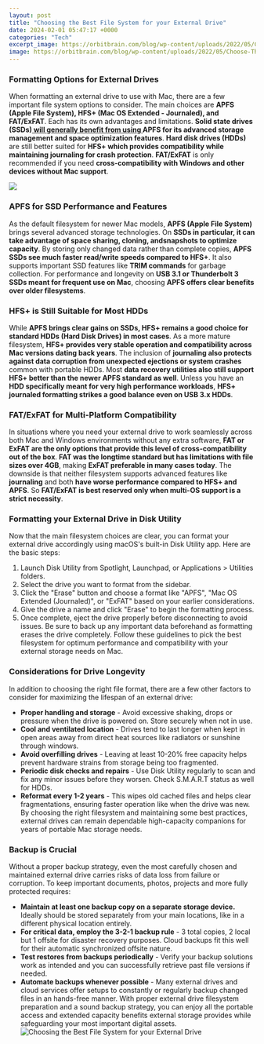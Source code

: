 ```yaml
---
layout: post
title: "Choosing the Best File System for your External Drive"
date: 2024-02-01 05:47:17 +0000
categories: "Tech"
excerpt_image: https://orbitbrain.com/blog/wp-content/uploads/2022/05/Choose-The-Best-File-System-for-USB-Flash-Drive-NTFS-vs-FAT32-vs-exFAT.png
image: https://orbitbrain.com/blog/wp-content/uploads/2022/05/Choose-The-Best-File-System-for-USB-Flash-Drive-NTFS-vs-FAT32-vs-exFAT.png
---
```


### Formatting Options for External Drives
When formatting an external drive to use with Mac, there are a few important file system options to consider. The main choices are **APFS (Apple File System), HFS+ (Mac OS Extended - Journaled), and FAT/ExFAT**. Each has its own advantages and limitations. **Solid state drives (SSDs)[ will generally benefit from using ](https://store.fi.io.vn/collection/french-bulldog)APFS for its advanced storage management and space optimization features**. **Hard disk drives (HDDs)** are still better suited for **HFS+ which provides compatibility while maintaining journaling for crash protection**. **FAT/ExFAT** is only recommended if you need **cross-compatibility with Windows and other devices without Mac support**.

![](https://i.pinimg.com/originals/ac/4c/a6/ac4ca6a9decb3cb4c174a7b97f0e9098.jpg)
### APFS for SSD Performance and Features
As the default filesystem for newer Mac models, **APFS (Apple File System)** brings several advanced storage technologies. On **SSDs in particular, it can take advantage of space sharing, cloning, andsnapshots to optimize capacity**. By storing only changed data rather than complete copies, **APFS SSDs see much faster read/write speeds compared to HFS+**. It also supports important SSD features like **TRIM commands** for garbage collection. For performance and longevity on **USB 3.1 or Thunderbolt 3 SSDs meant for frequent use on Mac**, choosing **APFS offers clear benefits over older filesystems**.
### HFS+ is Still Suitable for Most HDDs 
While **APFS brings clear gains on SSDs, HFS+ remains a good choice for standard HDDs (Hard Disk Drives) in most cases**. As a more mature filesystem, **HFS+ provides very stable operation and compatibility across Mac versions dating back years**. The inclusion of **journaling also protects against data corruption from unexpected ejections or system crashes** common with portable HDDs. Most **data recovery utilities also still support HFS+ better than the newer APFS standard as well**. Unless you have an **HDD specifically meant for very high performance workloads**, **HFS+ journaled formatting strikes a good balance even on USB 3.x HDDs**.
### FAT/ExFAT for Multi-Platform Compatibility 
In situations where you need your external drive to work seamlessly across both Mac and Windows environments without any extra software, **FAT or ExFAT are the only options that provide this level of cross-compatibility out of the box**. **FAT was the longtime standard but has limitations with file sizes over 4GB**, making **ExFAT preferable in many cases today**. The downside is that neither filesystem supports advanced features like **journaling** and both **have worse performance compared to HFS+ and APFS**. So **FAT/ExFAT is best reserved only when multi-OS support is a strict necessity**.
### Formatting your External Drive in Disk Utility
Now that the main filesystem choices are clear, you can format your external drive accordingly using macOS's built-in Disk Utility app. Here are the basic steps:
1. Launch Disk Utility from Spotlight, Launchpad, or Applications > Utilities folders. 
2. Select the drive you want to format from the sidebar. 
3. Click the "Erase" button and choose a format like "APFS", "Mac OS Extended (Journaled)", or "ExFAT" based on your earlier considerations. 
4. Give the drive a name and click "Erase" to begin the formatting process. 
5. Once complete, eject the drive properly before disconnecting to avoid issues.
Be sure to back up any important data beforehand as formatting erases the drive completely. Follow these guidelines to pick the best filesystem for optimum performance and compatibility with your external storage needs on Mac.
### Considerations for Drive Longevity
In addition to choosing the right file format, there are a few other factors to consider for maximizing the lifespan of an external drive:
- **Proper handling and storage** - Avoid excessive shaking, drops or pressure when the drive is powered on. Store securely when not in use.
- **Cool and ventilated location** - Drives tend to last longer when kept in open areas away from direct heat sources like radiators or sunshine through windows. 
- **Avoid overfilling drives** - Leaving at least 10-20% free capacity helps prevent hardware strains from storage being too fragmented. 
- **Periodic disk checks and repairs** - Use Disk Utility regularly to scan and fix any minor issues before they worsen. Check S.M.A.R.T status as well for HDDs.
- **Reformat every 1-2 years** - This wipes old cached files and helps clear fragmentations, ensuring faster operation like when the drive was new. 
By choosing the right filesystem and maintaining some best practices, external drives can remain dependable high-capacity companions for years of portable Mac storage needs.
### Backup is Crucial
Without a proper backup strategy, even the most carefully chosen and maintained external drive carries risks of data loss from failure or corruption. To keep important documents, photos, projects and more fully protected requires:
- **Maintain at least one backup copy on a separate storage device.** Ideally should be stored separately from your main locations, like in a different physical location entirely. 
- **For critical data, employ the 3-2-1 backup rule** - 3 total copies, 2 local but 1 offsite for disaster recovery purposes. Cloud backups fit this well for their automatic synchronized offsite nature.
- **Test restores from backups periodically** - Verify your backup solutions work as intended and you can successfully retrieve past file versions if needed.
- **Automate backups whenever possible** - Many external drives and cloud services offer setups to constantly or regularly backup changed files in an hands-free manner. 
With proper external drive filesystem preparation and a sound backup strategy, you can enjoy all the portable access and extended capacity benefits external storage provides while safeguarding your most important digital assets.
![Choosing the Best File System for your External Drive](https://orbitbrain.com/blog/wp-content/uploads/2022/05/Choose-The-Best-File-System-for-USB-Flash-Drive-NTFS-vs-FAT32-vs-exFAT.png)